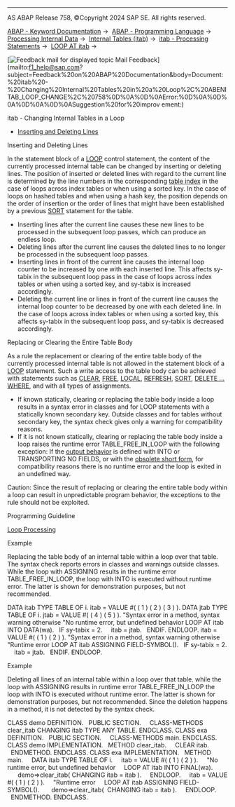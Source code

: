   

* * *

AS ABAP Release 758, ©Copyright 2024 SAP SE. All rights reserved.

[ABAP - Keyword Documentation](javascript:call_link\('abenabap.htm'\)) →  [ABAP - Programming Language](javascript:call_link\('abenabap_reference.htm'\)) →  [Processing Internal Data](javascript:call_link\('abenabap_data_working.htm'\)) →  [Internal Tables (itab)](javascript:call_link\('abenitab.htm'\)) →  [itab - Processing Statements](javascript:call_link\('abentable_processing_statements.htm'\)) →  [LOOP AT itab](javascript:call_link\('abaploop_at_itab_variants.htm'\)) → 

 [![](Mail.gif?object=Mail.gif "Feedback mail for displayed topic") Mail Feedback](mailto:f1_help@sap.com?subject=Feedback%20on%20ABAP%20Documentation&body=Document:%20itab%20-%20Changing%20Internal%20Tables%20in%20a%20Loop%2C%20ABENITAB_LOOP_CHANGE%2C%20758%0D%0A%0D%0AError:%0D%0A%0D%0A%0D%0A%0D%0ASuggestion%20for%20improv
ement:)

itab - Changing Internal Tables in a Loop

-   [Inserting and Deleting Lines](#abenitab-loop-change-1-------replacing-or-clearing-the-entire-table-body---@ITOC@@ABENITAB_LOOP_CHANGE_2)

Inserting and Deleting Lines   

In the statement block of a [LOOP](javascript:call_link\('abaploop_at_itab_variants.htm'\)) control statement, the content of the currently processed internal table can be changed by inserting or deleting lines. The position of inserted or deleted lines with regard to the current line is determined by the line numbers in the corresponding [table index](javascript:call_link\('abentable_index_glosry.htm'\) "Glossary Entry") in the case of loops across index tables or when using a sorted key. In the case of loops on hashed tables and when using a hash key, the position depends on the order of insertion or the order of lines that might have been established by a previous [SORT](javascript:call_link\('abapsort_itab.htm'\)) statement for the table.

-   Inserting lines after the current line causes these new lines to be processed in the subsequent loop passes, which can produce an endless loop.
-   Deleting lines after the current line causes the deleted lines to no longer be processed in the subsequent loop passes.
-   Inserting lines in front of the current line causes the internal loop counter to be increased by one with each inserted line. This affects sy-tabix in the subsequent loop pass in the case of loops across index tables or when using a sorted key, and sy-tabix is increased accordingly.
-   Deleting the current line or lines in front of the current line causes the internal loop counter to be decreased by one with each deleted line. In the case of loops across index tables or when using a sorted key, this affects sy-tabix in the subsequent loop pass, and sy-tabix is decreased accordingly.

Replacing or Clearing the Entire Table Body   

As a rule the replacement or clearing of the entire table body of the currently processed internal table is not allowed in the statement block of a [LOOP](javascript:call_link\('abaploop_at_itab_variants.htm'\)) statement. Such a write access to the table body can be achieved with statements such as [CLEAR](javascript:call_link\('abapclear.htm'\)), [FREE](javascript:call_link\('abapfree_dataobject.htm'\)), [LOCAL](javascript:call_link\('abaplocal.htm'\)), [REFRESH](javascript:call_link\('abaprefresh_itab.htm'\)), [SORT](javascript:call_link\('abapsort_itab.htm'\)), [DELETE ... WHERE](javascript:call_link\('abapdelete_itab_lines.htm'\)), and with all types of assignments.

-   If known statically, clearing or replacing the table body inside a loop results in a syntax error in classes and for LOOP statements with a statically known secondary key. Outside classes and for tables without secondary key, the syntax check gives only a warning for compatibility reasons.
-   If it is not known statically, clearing or replacing the table body inside a loop raises the runtime error TABLE\_FREE\_IN\_LOOP with the following exception: If the [output behavior](javascript:call_link\('abaploop_at_itab_result.htm'\)) is defined with INTO or TRANSPORTING NO FIELDS, or with the [obsolete short form](javascript:call_link\('abenitab_short_forms.htm'\)), for compatibility reasons there is no runtime error and the loop is exited in an undefined way.

Caution: Since the result of replacing or clearing the entire table body within a loop can result in unpredictable program behavior, the exceptions to the rule should not be exploited.

Programming Guideline

[Loop Processing](javascript:call_link\('abenloop_guidl.htm'\) "Guideline")

Example

Replacing the table body of an internal table within a loop over that table. The syntax check reports errors in classes and warnings outside classes. While the loop with ASSIGNING results in the runtime error TABLE\_FREE\_IN\_LOOP, the loop with INTO is executed without runtime error. The latter is shown for demonstration purposes, but not recommended.

DATA itab TYPE TABLE OF i.
itab = VALUE #( ( 1 ) ( 2 ) ( 3 ) ).
DATA jtab TYPE TABLE OF i.
jtab = VALUE #( ( 4 ) ( 5 ) ).
"Syntax error in a method, syntax warning otherwise
"No runtime error, but undefined behavior
LOOP AT itab INTO DATA(wa).
  IF sy-tabix = 2.
    itab = jtab.
  ENDIF.
ENDLOOP.
itab = VALUE #( ( 1 ) ( 2 ) ).
"Syntax error in a method, syntax warning otherwise
"Runtime error
LOOP AT itab ASSIGNING FIELD-SYMBOL(<fs>).
  IF sy-tabix = 2.
    itab = jtab.
  ENDIF.
ENDLOOP.

Example

Deleting all lines of an internal table within a loop over that table. while the loop with ASSIGNING results in runtime error TABLE\_FREE\_IN\_LOOP the loop with INTO is executed without runtime error. The latter is shown for demonstration purposes, but not recommended. Since the deletion happens in a method, it is not detected by the syntax check.

CLASS demo DEFINITION.
  PUBLIC SECTION.
    CLASS-METHODS clear\_itab CHANGING itab TYPE ANY TABLE.
ENDCLASS.
CLASS exa DEFINITION.
  PUBLIC SECTION.
    CLASS-METHODS main.
ENDCLASS.
CLASS demo IMPLEMENTATION.
  METHOD clear\_itab.
    CLEAR itab.
  ENDMETHOD.
ENDCLASS.
CLASS exa IMPLEMENTATION.
  METHOD main.
    DATA itab TYPE TABLE OF i.
    itab = VALUE #( ( 1 ) ( 2 ) ).
    "No runtime error, but undefined behavior
    LOOP AT itab INTO FINAL(wa).
      demo=>clear\_itab( CHANGING itab = itab ).
    ENDLOOP.
    itab = VALUE #( ( 1 ) ( 2 ) ).
    "Runtime error
    LOOP AT itab ASSIGNING FIELD-SYMBOL(<fs>).
      demo=>clear\_itab(  CHANGING itab = itab ).
    ENDLOOP.
  ENDMETHOD.
ENDCLASS.